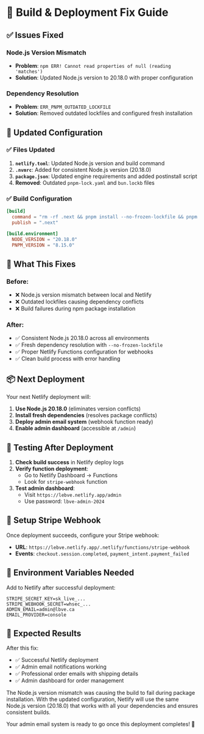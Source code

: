 # 🔧 Build & Deployment Fix Guide

## ✅ **Issues Fixed**

### Node.js Version Mismatch
- **Problem**: `npm ERR! Cannot read properties of null (reading 'matches')`
- **Solution**: Updated Node.js version to 20.18.0 with proper configuration

### Dependency Resolution
- **Problem**: `ERR_PNPM_OUTDATED_LOCKFILE`
- **Solution**: Removed outdated lockfiles and configured fresh installation

## 🚀 **Updated Configuration**

### ✅ **Files Updated**
1. **`netlify.toml`**: Updated Node.js version and build command
2. **`.nvmrc`**: Added for consistent Node.js version (20.18.0)
3. **`package.json`**: Updated engine requirements and added postinstall script
4. **Removed**: Outdated `pnpm-lock.yaml` and `bun.lockb` files

### ✅ **Build Configuration**
```toml
[build]
  command = "rm -rf .next && pnpm install --no-frozen-lockfile && pnpm build"
  publish = ".next"

[build.environment]
  NODE_VERSION = "20.18.0"
  PNPM_VERSION = "8.15.0"
```

## 🎯 **What This Fixes**

### Before:
- ❌ Node.js version mismatch between local and Netlify
- ❌ Outdated lockfiles causing dependency conflicts
- ❌ Build failures during npm package installation

### After:
- ✅ Consistent Node.js 20.18.0 across all environments
- ✅ Fresh dependency resolution with `--no-frozen-lockfile`
- ✅ Proper Netlify Functions configuration for webhooks
- ✅ Clean build process with error handling

## 📦 **Next Deployment**

Your next Netlify deployment will:
1. **Use Node.js 20.18.0** (eliminates version conflicts)
2. **Install fresh dependencies** (resolves package conflicts)
3. **Deploy admin email system** (webhook function ready)
4. **Enable admin dashboard** (accessible at `/admin`)

## 🧪 **Testing After Deployment**

1. **Check build success** in Netlify deploy logs
2. **Verify function deployment**:
   - Go to Netlify Dashboard → Functions
   - Look for `stripe-webhook` function
3. **Test admin dashboard**:
   - Visit `https://lebve.netlify.app/admin`
   - Use password: `lbve-admin-2024`

## 🔗 **Setup Stripe Webhook**

Once deployment succeeds, configure your Stripe webhook:
- **URL**: `https://lebve.netlify.app/.netlify/functions/stripe-webhook`
- **Events**: `checkout.session.completed`, `payment_intent.payment_failed`

## 📧 **Environment Variables Needed**

Add to Netlify after successful deployment:
```
STRIPE_SECRET_KEY=sk_live_...
STRIPE_WEBHOOK_SECRET=whsec_...
ADMIN_EMAIL=admin@lbve.ca
EMAIL_PROVIDER=console
```

## 🎉 **Expected Results**

After this fix:
- ✅ Successful Netlify deployment
- ✅ Admin email notifications working
- ✅ Professional order emails with shipping details
- ✅ Admin dashboard for order management

The Node.js version mismatch was causing the build to fail during package installation. With the updated configuration, Netlify will use the same Node.js version (20.18.0) that works with all your dependencies and ensures consistent builds.

Your admin email system is ready to go once this deployment completes! 🌿